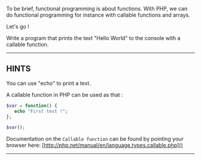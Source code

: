 To be brief, functional programming is about functions.
With PHP, we can do functional programming for instance with callable functions and arrays.

Let's go !

Write a program that prints the text "Hello World" to the console with a callable function.

----------------------------------------------------------------------
## HINTS

You can use "echo" to print a text.

A callable function in PHP can be used as that :

```php
$var = function() {
   echo "First test !";
};

$var();
```

Documentation on the `Callable function` can be found by pointing your browser here:
  [http://php.net/manual/en/language.types.callable.php]()

----------------------------------------------------------------------
